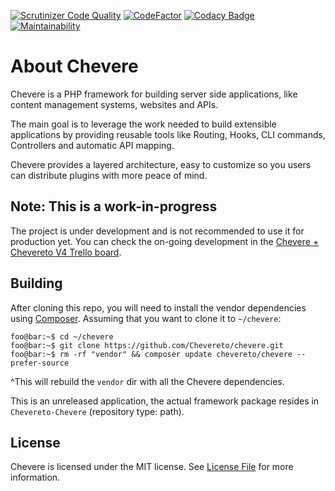 [![Scrutinizer Code
Quality](https://scrutinizer-ci.com/g/Chevereto/chevere/badges/quality-score.png?b=master)](https://scrutinizer-ci.com/g/Chevereto/chevere/?branch=master)
[![CodeFactor](https://www.codefactor.io/repository/github/Chevereto/chevere/badge)](https://www.codefactor.io/repository/github/Chevereto/chevere)
[![Codacy Badge](https://api.codacy.com/project/badge/Grade/de5d887d9d764665937274cdcfd133d4)](https://www.codacy.com/manual/inbox_5/chevere?utm_source=github.com&amp;utm_medium=referral&amp;utm_content=Chevereto/chevere&amp;utm_campaign=Badge_Grade)
[![Maintainability](https://api.codeclimate.com/v1/badges/731248da89d50d1f3385/maintainability)](https://codeclimate.com/github/Chevereto/chevere/maintainability)

# About Chevere

Chevere is a PHP framework for building server side applications, like content management systems, websites and APIs.

The main goal is to leverage the work needed to build extensible applications by providing reusable tools like Routing, Hooks, CLI commands, Controllers and automatic API mapping.

Chevere provides a layered architecture, easy to customize so you users can distribute plugins with more peace of mind.

## Note: This is a work-in-progress

The project is under development and is not recommended to use it for production yet. You can check the on-going development in the [Chevere + Chevereto V4 Trello board](https://trello.com/b/DCZhECwN/chevere-chevereto-v4).

## Building

After cloning this repo, you will need to install the vendor dependencies using
[Composer](https://getcomposer.org/). Assuming that you want to clone it to `~/chevere`:

```console
foo@bar:~$ cd ~/chevere
foo@bar:~$ git clone https://github.com/Chevereto/chevere.git
foo@bar:~$ rm -rf "vendor" && composer update chevereto/chevere --prefer-source
```

^This will rebuild the `vendor` dir with all the Chevere dependencies.

This is an unreleased application, the actual framework package resides in `Chevereto-Chevere` (repository type:
path).

## License

Chevere is licensed under the MIT license. See [License File](LICENSE) for more information.
